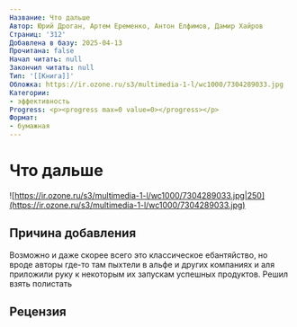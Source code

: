 ```yaml
---
Название: Что дальше
Автор: Юрий Дроган, Артем Еременко, Антон Елфимов, Дамир Хайров
Страниц: '312'
Добавлена в базу: 2025-04-13
Прочитана: false
Начал читать: null
Закончил читать: null
Тип: '[[Книга]]'
Обложка: https://ir.ozone.ru/s3/multimedia-1-l/wc1000/7304289033.jpg
Категории:
- эффективность
Progress: <p><progress max=0 value=0></progress></p>
Формат:
- бумажная
---
```

# Что дальше

![https://ir.ozone.ru/s3/multimedia-1-l/wc1000/7304289033.jpg|250](https://ir.ozone.ru/s3/multimedia-1-l/wc1000/7304289033.jpg)

## Причина добавления

Возможно и даже скорее всего это классическое ебантяйство, но вроде авторы где-то там пыхтели в альфе и других компаниях и аля приложили руку к некоторым их запускам успешных продуктов. Решил взять полистать

## Рецензия